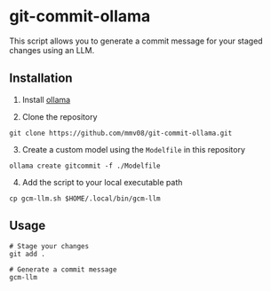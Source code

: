 # git-commit-ollama

This script allows you to generate a commit message for your staged changes using an LLM.

## Installation

1. Install [ollama](https://ollama.com/)

2. Clone the repository

```
git clone https://github.com/mmv08/git-commit-ollama.git
```

3. Create a custom model using the `Modelfile` in this repository

```
ollama create gitcommit -f ./Modelfile
```

4. Add the script to your local executable path

```
cp gcm-llm.sh $HOME/.local/bin/gcm-llm
```

## Usage

```
# Stage your changes
git add .

# Generate a commit message
gcm-llm
```
